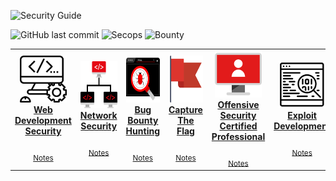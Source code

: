 
![Security Guide](https://github.com/Tikam02/Security-Guide/blob/master/img/cover.png)

![GitHub last commit](https://img.shields.io/github/last-commit/Tikam02/DevOps_Cheatsheet?style=for-the-badge)   ![Secops](https://img.shields.io/badge/Security-Guide-blue?style=for-the-badge) ![Bounty](https://img.shields.io/badge/Penetration-Testing-Red?style=for-the-badge) 





<center>
<table>
 <tr>
<td align="center"><a href="./Docker"><img src="img/icons/coding.png" width="75px;" height="75px;" alt="WebDev Sec"/><br/><b>Web Development Security</b></a><br /><sub><a href="./Docker/docker-concepts.md"> </a></sub><br><sub><a href="./Docker/docker-notes.md">Notes</a></sub></td>
   <td align="center"><a href="./Docker"><img src="img/icons/networking.png" width="75px;" height="75px;" alt="Net Sec"/><br/><b>Network Security</b></a><br /><sub><a href="./Docker/docker-concepts.md"> </a></sub><br><sub><a href="./Docker/docker-notes.md">Notes</a></sub></td>
   <td align="center"><a href="./Docker"><img src="img/icons/bugs.png" width="75px;" height="75px;" alt="Bug Bounty"/><br/><b>Bug Bounty Hunting</b></a><br /><sub><a href="./Docker/docker-concepts.md"> </a></sub><br><sub><a href="./Docker/docker-notes.md">Notes</a></sub></td>
   <td align="center"><a href="./Docker"><img src="img/icons/flag.png" width="75px;" height="75px;" alt="CTF"/><br/><b>Capture The Flag</b></a><br /><sub><a href="./Docker/docker-concepts.md"> </a></sub><br><sub><a href="./Docker/docker-notes.md">Notes</a></sub></td>
   <td align="center" width="75px;" height="75px;"><a href="./Docker"><img src="img/icons/homework.png"  height="75px;" alt="OSCP"/><br/><b>Offensive Security Certified Professional</b></a><br /><sub><a href="./Docker/docker-concepts.md"> </a></sub><br><sub><a href="./Docker/docker-notes.md">Notes</a></sub></td>
     <td align="center"><a href="./Docker"><img src="img/icons/exploit-dev.png" width="75px;" height="75px;" alt="OSCP"/><br/><b>Exploit Development</b></a><br /><sub><a href="./Docker/docker-concepts.md"> </a></sub><br><sub><a href="./Docker/docker-notes.md">Notes</a></sub></td>

  </tr>




   
   
 </table>
</center>




